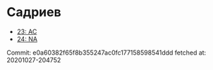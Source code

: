 # Садриев
- [23: AC](23.md)
- [24: NA](24.md)

Commit: e0a60382f65f8b355247ac0fc177158598541ddd
 fetched at: 20201027-204752

